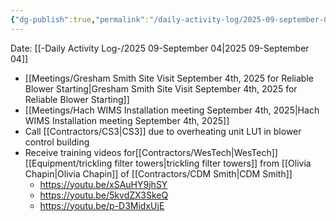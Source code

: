 ```yaml
---
{"dg-publish":true,"permalink":"/daily-activity-log/2025-09-september-04/","noteIcon":"","created":"2025-09-04T07:35:37.454-05:00"}
---
```


Date: [[-Daily Activity Log-/2025 09-September 04\|2025 09-September 04]]

- [[Meetings/Gresham Smith Site Visit September 4th, 2025 for Reliable Blower Starting\|Gresham Smith Site Visit September 4th, 2025 for Reliable Blower Starting]]
- [[Meetings/Hach WIMS Installation meeting September 4th, 2025\|Hach WIMS Installation meeting September 4th, 2025]]
- Call [[Contractors/CS3\|CS3]] due to overheating unit LU1 in blower control building
- Receive training videos for[[Contractors/WesTech\|WesTech]] [[Equipment/trickling filter towers\|trickling filter towers]] from [[Olivia Chapin\|Olivia Chapin]] of [[Contractors/CDM Smith\|CDM Smith]]
	- https://youtu.be/xSAuHY9jhSY
	- https://youtu.be/5kvdZX3SkeQ
	- https://youtu.be/p-D3MidxUjE
